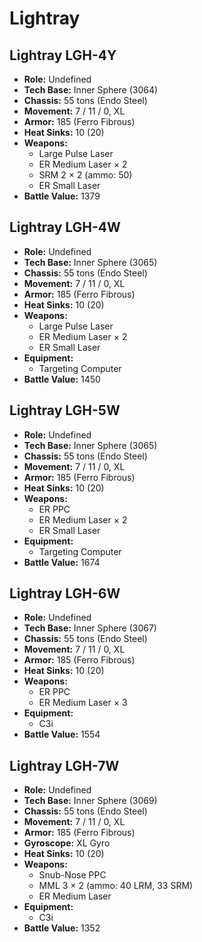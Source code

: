 # Lightray
## Lightray LGH-4Y
- **Role:** Undefined
- **Tech Base:** Inner Sphere (3064)
- **Chassis:** 55 tons (Endo Steel)
- **Movement:** 7 / 11 / 0, XL
- **Armor:** 185 (Ferro Fibrous)
- **Heat Sinks:** 10 (20)
- **Weapons:**
  - Large Pulse Laser
  - ER Medium Laser × 2
  - SRM 2 × 2 (ammo: 50)
  - ER Small Laser
- **Battle Value:** 1379

## Lightray LGH-4W
- **Role:** Undefined
- **Tech Base:** Inner Sphere (3065)
- **Chassis:** 55 tons (Endo Steel)
- **Movement:** 7 / 11 / 0, XL
- **Armor:** 185 (Ferro Fibrous)
- **Heat Sinks:** 10 (20)
- **Weapons:**
  - Large Pulse Laser
  - ER Medium Laser × 2
  - ER Small Laser
- **Equipment:**
  - Targeting Computer
- **Battle Value:** 1450

## Lightray LGH-5W
- **Role:** Undefined
- **Tech Base:** Inner Sphere (3065)
- **Chassis:** 55 tons (Endo Steel)
- **Movement:** 7 / 11 / 0, XL
- **Armor:** 185 (Ferro Fibrous)
- **Heat Sinks:** 10 (20)
- **Weapons:**
  - ER PPC
  - ER Medium Laser × 2
  - ER Small Laser
- **Equipment:**
  - Targeting Computer
- **Battle Value:** 1674

## Lightray LGH-6W
- **Role:** Undefined
- **Tech Base:** Inner Sphere (3067)
- **Chassis:** 55 tons (Endo Steel)
- **Movement:** 7 / 11 / 0, XL
- **Armor:** 185 (Ferro Fibrous)
- **Heat Sinks:** 10 (20)
- **Weapons:**
  - ER PPC
  - ER Medium Laser × 3
- **Equipment:**
  - C3i
- **Battle Value:** 1554

## Lightray LGH-7W
- **Role:** Undefined
- **Tech Base:** Inner Sphere (3069)
- **Chassis:** 55 tons (Endo Steel)
- **Movement:** 7 / 11 / 0, XL
- **Armor:** 185 (Ferro Fibrous)
- **Gyroscope:** XL Gyro
- **Heat Sinks:** 10 (20)
- **Weapons:**
  - Snub-Nose PPC
  - MML 3 × 2 (ammo: 40 LRM, 33 SRM)
  - ER Medium Laser
- **Equipment:**
  - C3i
- **Battle Value:** 1352

